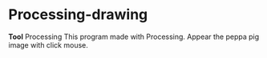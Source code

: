 # Processing-drawing
<strong>Tool</strong>
Processing
This program made with Processing.
Appear the peppa pig image with click mouse.
